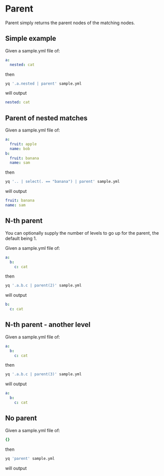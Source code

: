 # Parent

Parent simply returns the parent nodes of the matching nodes.

## Simple example
Given a sample.yml file of:
```yaml
a:
  nested: cat
```
then
```bash
yq '.a.nested | parent' sample.yml
```
will output
```yaml
nested: cat
```

## Parent of nested matches
Given a sample.yml file of:
```yaml
a:
  fruit: apple
  name: bob
b:
  fruit: banana
  name: sam
```
then
```bash
yq '.. | select(. == "banana") | parent' sample.yml
```
will output
```yaml
fruit: banana
name: sam
```

## N-th parent
You can optionally supply the number of levels to go up for the parent, the default being 1.

Given a sample.yml file of:
```yaml
a:
  b:
    c: cat
```
then
```bash
yq '.a.b.c | parent(2)' sample.yml
```
will output
```yaml
b:
  c: cat
```

## N-th parent - another level
Given a sample.yml file of:
```yaml
a:
  b:
    c: cat
```
then
```bash
yq '.a.b.c | parent(3)' sample.yml
```
will output
```yaml
a:
  b:
    c: cat
```

## No parent
Given a sample.yml file of:
```yaml
{}
```
then
```bash
yq 'parent' sample.yml
```
will output
```yaml
```

